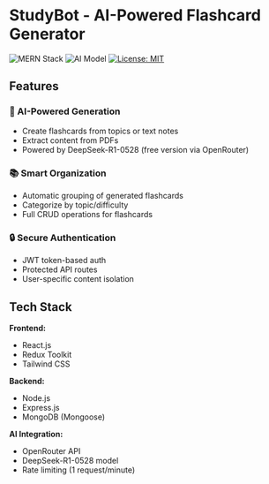 # StudyBot - AI-Powered Flashcard Generator

![MERN Stack](https://img.shields.io/badge/Stack-MERN-brightgreen)
![AI Model](https://img.shields.io/badge/AI-DeepSeek_R1_0528-blue)
[![License: MIT](https://img.shields.io/badge/License-MIT-yellow.svg)](https://opensource.org/licenses/MIT)


## Features

### 🧠 AI-Powered Generation
- Create flashcards from topics or text notes
- Extract content from PDFs
- Powered by DeepSeek-R1-0528 (free version via OpenRouter)

### 📚 Smart Organization
- Automatic grouping of generated flashcards
- Categorize by topic/difficulty
- Full CRUD operations for flashcards

### 🔒 Secure Authentication
- JWT token-based auth
- Protected API routes
- User-specific content isolation

## Tech Stack

**Frontend:**
- React.js
- Redux Toolkit
- Tailwind CSS

**Backend:**
- Node.js
- Express.js
- MongoDB (Mongoose)

**AI Integration:**
- OpenRouter API
- DeepSeek-R1-0528 model
- Rate limiting (1 request/minute)


